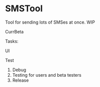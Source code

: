 # SMSTool
Tool for sending lots of SMSes at once. WIP

CurrBeta 

Tasks: <p/>
UI <p/>
Test <p/>

1. Debug
2. Testing for users and beta testers
2. Release 

